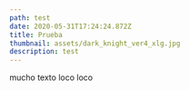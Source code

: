 ```yaml
---
path: test
date: 2020-05-31T17:24:24.872Z
title: Prueba
thumbnail: assets/dark_knight_ver4_xlg.jpg
description: test
---
```

mucho texto loco loco